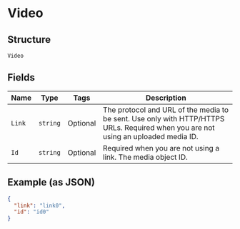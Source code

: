 
# Video

## Structure

`Video`

## Fields

| Name | Type | Tags | Description |
|  --- | --- | --- | --- |
| `Link` | `string` | Optional | The protocol and URL of the media to be sent. Use only with HTTP/HTTPS URLs. Required when you are not using an uploaded media ID. |
| `Id` | `string` | Optional | Required when you are not using a link. The media object ID. |

## Example (as JSON)

```json
{
  "link": "link0",
  "id": "id0"
}
```

